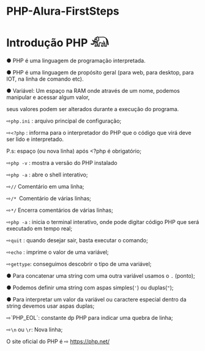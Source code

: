 # PHP-Alura-FirstSteps
<h1> Introdução PHP 𓃰 </H1> 


● PHP é uma linguagem de programação interpretada.

● PHP é uma linguagem de propósito geral (para web, para desktop, para IOT, na linha de comando etc).

● Variável: Um espaço na RAM onde através de um nome, podemos manipular e acessar algum valor,

seus valores podem ser alterados durante a execução do programa.

⇨`php.ini` : arquivo principal de configuração;

⇨`<?php` : informa para o interpretador do PHP que o código que virá deve ser lido e interpretado.

P.s: espaço (ou nova linha) após <?php é obrigatório;

⇨`php -v` : mostra a versão do PHP instalado

⇨`php -a` : abre o shell interativo;

⇨`//` Comentário em uma linha;

⇨`/* `Comentário de várias linhas;

⇨`*/` Encerra comentários de várias linhas;

⇨`php -a` : inicia o terminal interativo, onde pode digitar código PHP que será executado em tempo real;

⇨`quit` : quando desejar sair, basta executar o comando;

⇨`echo` : imprime o valor de uma variável;

⇨`gettype`: conseguimos descobrir o tipo de uma variável;

● Para concatenar uma string com uma outra variável usamos o `.` (ponto);

● Podemos definir uma string com aspas simples(`'`) ou duplas(`"`);

● Para interpretar um valor da variável ou caractere especial dentro da string devemos usar aspas duplas;

⇨`PHP_EOL´: constante dp PHP para indicar uma quebra de linha;

⇨`\n` ou `\r`: Nova linha;



















O site oficial do PHP é ⇨ https://php.net/
